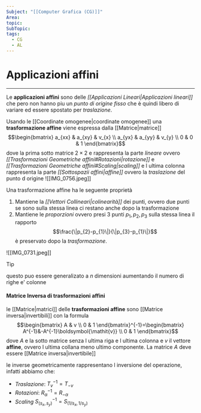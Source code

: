 ```yaml
---
Subject: "[[Computer Grafica (CG)]]"
Area: 
topic: 
SubTopic: 
tags:
  - CG
  - AL
---
```


# Applicazioni affini
---
Le __applicazioni affini__ sono delle _[[Applicazioni Lineari|Applicazioni lineari]]_ che pero non hanno piu un _punto di origine fisso_ che è quindi libero di variare ed essere spostato per _traslazione_.

Usando le [[Coordinate omogenee|coordinate omogenee]] una __trasformazione affine__ viene espressa dalla [[Matrice|matrice]] $$\begin{bmatrix}
a_{xx} & a_{xy}   & v_{x} \\
a_{yx}  & a_{yy} & v_{y}  \\
0 & 0 & 1  
\end{bmatrix}$$dove la prima sotto matrice $2\times 2$ e rappresenta la parte _lineare_ ovvero _[[Trasformazioni Geometriche affini#Rotazioni|rotazione]]_ e _[[Trasformazioni Geometriche affini#Scaling|scaling]]_ e l ultima colonna rappresenta la parte _[[Sottospazii affini|affine]]_ ovvero la _traslazione_ del punto d origine 
![[IMG_0756.jpeg]]

Una trasformazione affine ha le seguente proprietà
1. Mantiene la _[[Vettori Collineari|colinearità]]_ dei punti, ovvero due punti se sono sulla stessa linea ci restano anche dopo la trasformazione 
2. Mantiene le _proporzioni_ ovvero presi 3 punti $p_{1},p_{2},p_{3}$ sulla stessa linea il rapporto $$\frac{\|p_{2}-p_{1}\|}{\|p_{3}-p_{1}\|}$$è preservato dopo la _trasformazione_.

![[IMG_0731.jpeg]]



> [!tip]
> questo puo essere generalizato a $n$ dimensioni aumentando il numero di righe e' colonne 



#### Matrice Inversa di trasformazioni affini
le [[Matrice|matrici]] delle __trasformazioni affine__ sono [[Matrice inversa|invertibili]] con la formula $$\begin{bmatrix}
A & v \\
0 & 1
\end{bmatrix}^{-1}=\begin{bmatrix}
  A^{-1}&-A^{-1}\boldsymbol{\mathit{v}} \\
0  & 1 
\end{bmatrix}$$ dove $A$ e la sotto matrice senza l ultima riga e l ultima colonna e $v$ il vettore __affine__, ovvero l ultima collana meno  ultimo componente. La matrice $A$ deve essere [[Matrice inversa|invertibile]]



le inverse geometricamente rappresentano l inversione del operazione, infatti abbiamo che: 
- _Traslazione_: $T_{v}^{-1}=T_{-v}$
- _Rotazioni_: $R^{-1}_{\alpha}=R_{-\alpha}$
- _Scaling_ $S^{-1}_{(s_{x},s_{y})}=S_{(1/s_{x},1/s_{y})}$

